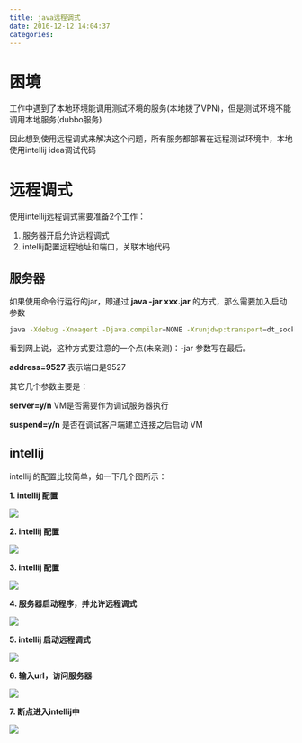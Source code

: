 ```yaml
---
title: java远程调式
date: 2016-12-12 14:04:37
categories:
---
```


# 困境

工作中遇到了本地环境能调用测试环境的服务(本地拨了VPN)，但是测试环境不能调用本地服务(dubbo服务)

因此想到使用远程调式来解决这个问题，所有服务都部署在远程测试环境中，本地使用intellij idea调试代码

# 远程调式

使用intellij远程调式需要准备2个工作：
1. 服务器开启允许远程调式
2. intellij配置远程地址和端口，关联本地代码

## 服务器

如果使用命令行运行的jar，即通过 **java -jar xxx.jar** 的方式，那么需要加入启动参数

```bash
java -Xdebug -Xnoagent -Djava.compiler=NONE -Xrunjdwp:transport=dt_socket,server=y,suspend=n,address=9527 -jar xxx.jar
```

看到网上说，这种方式要注意的一个点(未亲测)：-jar 参数写在最后。

**address=9527** 表示端口是9527

其它几个参数主要是：

**server=y/n** VM是否需要作为调试服务器执行

**suspend=y/n** 是否在调试客户端建立连接之后启动 VM

## intellij

intellij 的配置比较简单，如一下几个图所示：

**1. intellij 配置**

![](/images/java/远程调式/1.jpg)

**2. intellij 配置**

![](/images/java/远程调式/2.jpg)

**3. intellij 配置**

![](/images/java/远程调式/3.jpg)

**4. 服务器启动程序，并允许远程调式**

![](/images/java/远程调式/4.jpg)

**5. intellij 启动远程调式**

![](/images/java/远程调式/5.jpg)

**6. 输入url，访问服务器**

![](/images/java/远程调式/6.jpg)

**7. 断点进入intellij中**

![](/images/java/远程调式/7.jpg)
